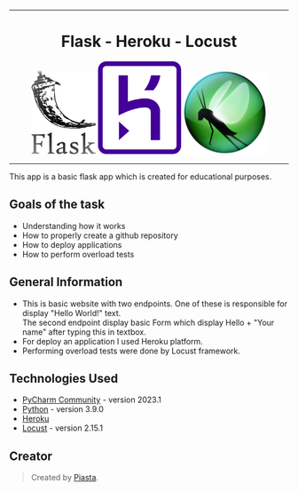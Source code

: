 <div align="center">
  <hr>  
  <h1> Flask - Heroku - Locust </h1>
  <img src="./images/flask-logo.png" height="150"/>
  <img src="./images/heroku-logo.png" width="150"/>  
  <img src="./images/locust-logo.png" width="150"/>
</div>
<hr>
This app is a basic flask app which is created for educational purposes. 

## Goals of the task 
- Understanding how it works
- How to properly create a github repository 
- How to deploy applications
- How to perform overload tests

## General Information
- This is basic website with two endpoints. One of these is responsible for display "Hello World!" text.<br>
The second endpoint display basic Form which display Hello + "Your name" after typing this in textbox.
- For deploy an application I used Heroku platform.
- Performing overload tests were done by Locust framework.

## Technologies Used
- [PyCharm Community](https://www.jetbrains.com/pycharm/download/#section=windows) - version 2023.1
- [Python](https://www.python.org/downloads/release/python-390/) - version 3.9.0
- [Heroku](https://id.heroku.com)
- [Locust](https://locust.io/) - version 2.15.1

## Creator
>Created by [Piasta](https://github.com/Piasta/).
